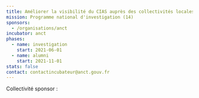 ```yaml
---
title: Améliorer la visibilité du CIAS auprès des collectivités locales
mission: Programme national d'investigation (14)
sponsors:
  - /organisations/anct
incubator: anct
phases:
  - name: investigation
    start: 2021-06-01
  - name: alumni
    start: 2021-11-01
stats: false
contact: contactincubateur@anct.gouv.fr
---
```

Collectivité sponsor : 
